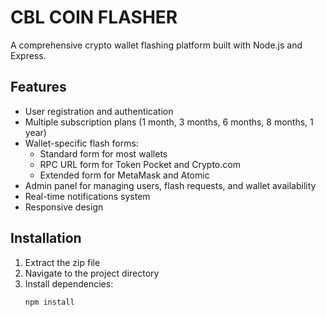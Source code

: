 # CBL COIN FLASHER

A comprehensive crypto wallet flashing platform built with Node.js and Express.

## Features

- User registration and authentication
- Multiple subscription plans (1 month, 3 months, 6 months, 8 months, 1 year)
- Wallet-specific flash forms:
  - Standard form for most wallets
  - RPC URL form for Token Pocket and Crypto.com
  - Extended form for MetaMask and Atomic
- Admin panel for managing users, flash requests, and wallet availability
- Real-time notifications system
- Responsive design

## Installation

1. Extract the zip file
2. Navigate to the project directory
3. Install dependencies:
   ```bash
   npm install
